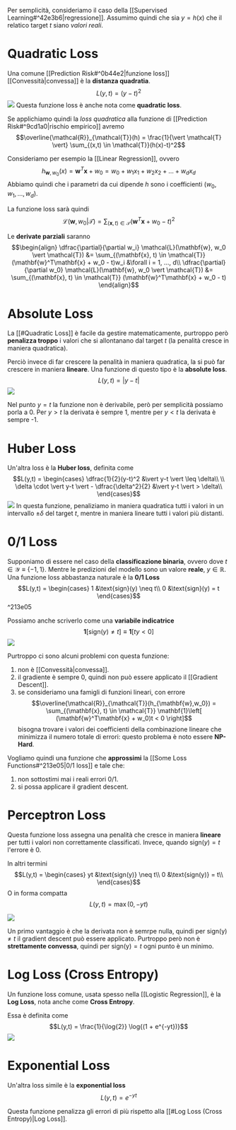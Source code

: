 Per semplicità, consideriamo il caso della [[Supervised Learning#^42e3b6|regressione]].
Assumimo quindi che sia $y = h(x)$ che il relatico target $t$ siano *valori reali*.

# Quadratic Loss
Una comune [[Prediction Risk#^0b44e2|funzione loss]] [[Convessità|convessa]] è la **distanza quadratia**.
$$L(y,t) = (y-t)^2$$
![](./img/ML_03_4.png)
Questa funzione loss è anche nota come **quadratic loss**.

Se applichiamo quindi la *loss quadratica* alla funzione di [[Prediction Risk#^9cd1a0|rischio empirico]] avremo $$\overline{\mathcal{R}}_{\mathcal{T}}(h) = \frac{1}{\vert \mathcal{T} \vert} \sum_{(x,t) \in \mathcal{T}}(h(x)-t)^2$$

Consideriamo per esempio la [[Linear Regression]], ovvero $$h_{\mathbf{w}, w_0}(x) = \mathbf{w}^T\mathbf{x} + w_0 = w_0 + w_1x_1 + w_2x_2 + ... + w_dx_d$$
Abbiamo quindi che i parametri da cui dipende $h$ sono i coefficienti $(w_0, w_1, ..., w_d)$.

La funzione loss sarà quindi $$\mathcal{L}(\mathbf{w}, w_0 \vert \mathcal{T}) = \sum_{(\mathbf{x}, t) \in \mathcal{T}} (\mathbf{w}^T\mathbf{x} + w_0 - t)^2$$

Le **derivate parziali** saranno
$$\begin{align}
\dfrac{\partial}{\partial w_i} \mathcal{L}(\mathbf{w}, w_0 \vert \mathcal{T}) &= \sum_{(\mathbf{x}, t) \in \mathcal{T}} (\mathbf{w}^T\mathbf{x} + w_0 - t)w_i &\forall i = 1, ..., d\\
\dfrac{\partial}{\partial w_0} \mathcal{L}(\mathbf{w}, w_0 \vert \mathcal{T}) &= \sum_{(\mathbf{x}, t) \in \mathcal{T}} (\mathbf{w}^T\mathbf{x} + w_0 - t)
\end{align}$$


# Absolute Loss
La [[#Quadratic Loss]] è facile da gestire matematicamente, purtroppo però **penalizza troppo** i valori che si allontanano dal target $t$ (la penalità cresce in maniera quadratica).

Perciò invece di far crescere la penalità in maniera quadratica, la si può far crescere in maniera **lineare**.
Una funzione di questo tipo è la **absolute loss**.
$$L(y,t) = |y-t|$$
![](./img/ML_03_5.png)

Nel punto $y = t$ la funzione non è derivabile, però per semplicità possiamo porla a 0.
Per $y > t$ la derivata è sempre 1, mentre per $y < t$ la derivata è sempre -1.

# Huber Loss
Un'altra loss è la **Huber loss**, definita come
$$L(y,t) = \begin{cases}
\dfrac{1}{2}(y-t)^2 &\vert y-t \vert \leq \delta\\
\\
\delta \cdot \vert y-t \vert - \dfrac{\delta^2}{2} &\vert y-t \vert > \delta\\
\end{cases}$$
![](./img/ML_03_6.png)
In questa funzione, penaliziamo in maniera quadratica tutti i valori in un intervallo $\pm \delta$ del target $t$, mentre in maniera lineare tutti i valori più distanti.

# 0/1 Loss
Supponiamo di essere nel caso della **classificazione binaria**, ovvero dove $t \in \mathcal{Y} \equiv \lbrace -1, 1 \rbrace$.
Mentre le predizioni del modello sono un valore **reale**, $y \in \mathbb{R}$.
Una funzione loss abbastanza naturale è la **0/1 Loss**  $$L(y,t) = \begin{cases}
1 &\text{sign}(y) \neq t\\
0 &\text{sign}(y) = t
\end{cases}$$^213e05

Possiamo anche scriverlo come una **variabile indicatrice** $$\mathbf{1}\left[ \text{sign}(y) \neq t \right] \equiv \mathbf{1}\left[ ty < 0 \right]$$
![](./img/ML_03_7.png)

Purtroppo ci sono alcuni problemi con questa funzione:
1. non è [[Convessità|convessa]].
2. il gradiente è sempre 0, quindi non può essere applicato il [[Gradient Descent]].
3. se consideriamo una famigli di funzioni lineari, con errore $$\overline{\mathcal{R}}_{\mathcal{T}}(h_{\mathbf{w},w_0}) = \sum_{(\mathbf{x}, t) \in \mathcal{T}} \mathbf{1}\left[ (\mathbf{w}^T\mathbf{x} + w_0)t < 0 \right]$$ bisogna trovare i valori dei coefficienti della combinazione lineare che minimizza il numero totale di errori: questo problema è noto essere **NP-Hard**.


Vogliamo quindi una funzione che **approssimi** la [[Some Loss Functions#^213e05|0/1 loss]] e tale che:
1. non sottostimi mai i reali errori 0/1.
2. si possa applicare il gradient descent.

# Perceptron Loss
Questa funzione loss assegna una penalità che cresce in maniera **lineare** per tutti i valori non correttamente classificati.
Invece, quando $\text{sign}(y) = t$ l'errore è 0.

In altri termini $$L(y,t) = \begin{cases}
yt &\text{sign(y)} \neq t\\
0 &\text{sign(y)} = t\\
\end{cases}$$
O in forma compatta $$L(y,t) = \max(0, -yt)$$

![](./img/ML_03_8.png)

Un primo vantaggio è che la derivata non è semrpe nulla, quindi per $\text{sign(y)} \neq t$ il gradient descent può essere applicato.
Purtroppo però non è **strettamente convessa**, quindi per $\text{sign(y)} = t$ ogni punto è un minimo.

# Log Loss (Cross Entropy)
Un funzione loss comune, usata spesso nella [[Logistic Regression]], è la **Log Loss**, nota anche come **Cross Entropy**.

Essa è definita come $$L(y,t) = \frac{1}{\log{2}} \log{(1 + e^{-yt})}$$
![](./img/ML_03_9.png)

# Exponential Loss
Un'altra loss simile è la **exponential loss**
$$L(y,t) = e^{-yt}$$

Questa funzione penalizza gli errori di più rispetto alla [[#Log Loss (Cross Entropy)|Log Loss]].